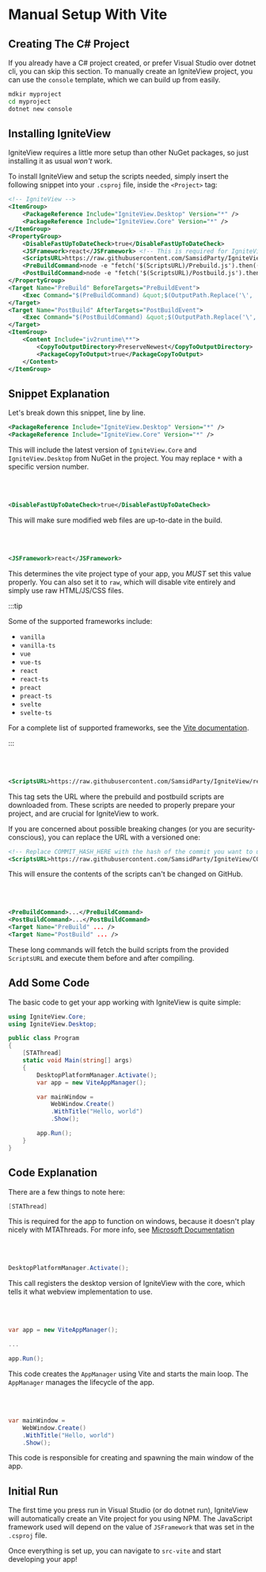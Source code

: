 # Manual Setup With Vite

## Creating The C# Project

If you already have a C# project created, or prefer Visual Studio over dotnet cli, you can skip this section.
To manually create an IgniteView project, you can use the `console` template, which we can build up from easily.

```bash
mdkir myproject
cd myproject
dotnet new console
```

## Installing IgniteView

IgniteView requires a little more setup than other NuGet packages, so just installing it as usual *won't* work.


To install IgniteView and setup the scripts needed, simply insert the following snippet into your `.csproj` file, inside the `<Project>` tag:

```xml title="MyProject.csproj"
<!-- IgniteView -->
<ItemGroup>
    <PackageReference Include="IgniteView.Desktop" Version="*" />
    <PackageReference Include="IgniteView.Core" Version="*" />
</ItemGroup>
<PropertyGroup>
    <DisableFastUpToDateCheck>true</DisableFastUpToDateCheck>
    <JSFramework>react</JSFramework> <!-- This is required for IgniteView to know what js framework you are using -->
    <ScriptsURL>https://raw.githubusercontent.com/SamsidParty/IgniteView/refs/heads/main/IgniteView.Scripts</ScriptsURL>
    <PreBuildCommand>node -e "fetch('$(ScriptsURL)/Prebuild.js').then((c) =&gt; c.text().then(eval))" "$(ScriptsURL)" "$(MSBuildProjectDirectory.Replace('\', '\\'))" "$(Configuration)" "$(JSFramework)"</PreBuildCommand>
    <PostBuildCommand>node -e "fetch('$(ScriptsURL)/Postbuild.js').then((c) =&gt; c.text().then(eval))" "$(ScriptsURL)" "$(MSBuildProjectDirectory.Replace('\', '\\'))" "$(Configuration)" "$(JSFramework)"</PostBuildCommand>
</PropertyGroup>
<Target Name="PreBuild" BeforeTargets="PreBuildEvent">
    <Exec Command="$(PreBuildCommand) &quot;$(OutputPath.Replace('\', '\\'))&quot;" />
</Target>
<Target Name="PostBuild" AfterTargets="PostBuildEvent">
    <Exec Command="$(PostBuildCommand) &quot;$(OutputPath.Replace('\', '\\'))&quot;" />
</Target>
<ItemGroup>
    <Content Include="iv2runtime\**">
        <CopyToOutputDirectory>PreserveNewest</CopyToOutputDirectory>
        <PackageCopyToOutput>true</PackageCopyToOutput>
    </Content>
</ItemGroup>
```

## Snippet Explanation

Let's break down this snippet, line by line.

```xml
<PackageReference Include="IgniteView.Desktop" Version="*" />
<PackageReference Include="IgniteView.Core" Version="*" />
```
This will include the latest version of `IgniteView.Core` and `IgniteView.Desktop` from NuGet in the project.
You may replace `*` with a specific version number.

<br></br>

```xml
<DisableFastUpToDateCheck>true</DisableFastUpToDateCheck>
```
This will make sure modified web files are up-to-date in the build.

<br></br>

```xml
<JSFramework>react</JSFramework>
```
This determines the vite project type of your app, you *MUST* set this value properly.
You can also set it to `raw`, which will disable vite entirely and simply use raw HTML/JS/CSS files.

:::tip

Some of the supported frameworks include:
- `vanilla`
- `vanilla-ts`
- `vue`
- `vue-ts`
- `react`
- `react-ts`
- `preact`
- `preact-ts`
- `svelte`
- `svelte-ts`

For a complete list of supported frameworks, see the [Vite documentation](https://vite.dev/guide/#scaffolding-your-first-vite-project).

:::


<br></br>

```xml
<ScriptsURL>https://raw.githubusercontent.com/SamsidParty/IgniteView/refs/heads/main/IgniteView.Scripts</ScriptsURL>
```
This tag sets the URL where the prebuild and postbuild scripts are downloaded from. These scripts are needed to properly prepare your project, and are crucial for IgniteView to work.

If you are concerned about possible breaking changes (or you are security-conscious), you can replace the URL with a versioned one:

```xml
<!-- Replace COMMIT_HASH_HERE with the hash of the commit you want to use -->
<ScriptsURL>https://raw.githubusercontent.com/SamsidParty/IgniteView/COMMIT_HASH_HERE/IgniteView.Scripts</ScriptsURL>
```

This will ensure the contents of the scripts can't be changed on GitHub.

<br></br>

```xml
<PreBuildCommand>...</PreBuildCommand>
<PostBuildCommand>...</PostBuildCommand>
<Target Name="PreBuild" ... />
<Target Name="PostBuild" ... />
```
These long commands will fetch the build scripts from the provided `ScriptsURL` and execute them before and after compiling.

## Add Some Code

The basic code to get your app working with IgniteView is quite simple:

```csharp title="Program.cs"
using IgniteView.Core;
using IgniteView.Desktop;

public class Program
{
    [STAThread]
    static void Main(string[] args)
    {
        DesktopPlatformManager.Activate();
        var app = new ViteAppManager();

        var mainWindow =
            WebWindow.Create()
            .WithTitle("Hello, world")
            .Show();

        app.Run();
    }
}
```

## Code Explanation

There are a few things to note here:

```csharp
[STAThread]
```
This is required for the app to function on windows, because it doesn't play nicely with MTAThreads.
For more info, see [Microsoft Documentation](https://learn.microsoft.com/en-us/windows/win32/com/processes--threads--and-apartments)

<br></br>

```csharp
DesktopPlatformManager.Activate();
```
This call registers the desktop version of IgniteView with the core, which tells it what webview implementation to use.

<br></br>

```csharp
var app = new ViteAppManager();

...

app.Run();
```
This code creates the `AppManager` using Vite and starts the main loop. The `AppManager` manages the lifecycle of the app.

<br></br>

```csharp
var mainWindow =
    WebWindow.Create()
    .WithTitle("Hello, world")
    .Show();
```
This code is responsible for creating and spawning the main window of the app.

## Initial Run

The first time you press run in Visual Studio (or do dotnet run), IgniteView will automatically create an Vite project for you using NPM.
The JavaScript framework used will depend on the value of `JSFramework` that was set in the `.csproj` file.

Once everything is set up, you can navigate to `src-vite` and start developing your app!